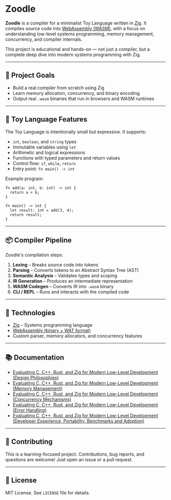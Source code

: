 # Zoodle

**Zoodle** is a compiler for a minimalist Toy Language written in [Zig](https://ziglang.org). It compiles source code into [WebAssembly (WASM)](https://webassembly.org/), with a focus on understanding low-level systems programming, memory management, concurrency, and compiler internals.

This project is educational and hands-on — not just a compiler, but a complete deep dive into modern systems programming with Zig.

---

## 🚀 Project Goals

- Build a real compiler from scratch using Zig
- Learn memory allocation, concurrency, and binary encoding
- Output real `.wasm` binaries that run in browsers and WASM runtimes

---

## 🧩 Toy Language Features

The Toy Language is intentionally small but expressive. It supports:

- `int`, `boolean`, and `string` types
- Immutable variables using `let`
- Arithmetic and logical expressions
- Functions with typed parameters and return values
- Control flow: `if`, `while`, `return`
- Entry point: `fn main() -> int`

Example program:

```tl
fn add(a: int, b: int) -> int {
  return a + b;
}

fn main() -> int {
  let result: int = add(3, 4);
  return result;
}
```

---

## 📦 Compiler Pipeline

Zoodle's compilation steps:

1. **Lexing** – Breaks source code into tokens
2. **Parsing** – Converts tokens to an Abstract Syntax Tree (AST)
3. **Semantic Analysis** – Validates types and scoping
4. **IR Generation** – Produces an intermediate representation
5. **WASM Codegen** – Converts IR into `.wasm` binary
6. **CLI / REPL** – Runs and interacts with the compiled code

---

## 🔧 Technologies

- [Zig](https://ziglang.org) – Systems programming language
- [WebAssembly (binary + WAT format)](https://webassembly.org/)
- Custom parser, memory allocators, and concurrency features

---

## 📚 Documentation

- [Evaluating C, C++, Rust, and Zig for Modern Low-Level Development (Design Philosophies)](https://helabenkhalfallah.com/2025/03/13/evaluating-c-cpp-rust-and-zig-for-modern-low-level-development/)
- [Evaluating C, C++, Rust, and Zig for Modern Low-Level Development (Memory Management)](https://helabenkhalfallah.com/2025/03/15/evaluating-c-c-rust-and-zig-for-modern-low-level-development-memory-management/)
- [Evaluating C, C++, Rust, and Zig for Modern Low-Level Development (Concurrency Mechanisms)](https://helabenkhalfallah.com/2025/03/15/evaluating-c-c-rust-and-zig-for-modern-low-level-development-concurrency-mechanisms/)
- [Evaluating C, C++, Rust, and Zig for Modern Low-Level Development (Error Handling)](https://helabenkhalfallah.com/2025/03/15/evaluating-c-c-rust-and-zig-for-modern-low-level-development-error-handling/)
- [Evaluating C, C++, Rust, and Zig for Modern Low-Level Development (Developer Experience, Portability, Benchmarks and Adoption)](https://helabenkhalfallah.com/2025/03/15/evaluating-c-c-rust-and-zig-for-modern-low-level-development-dx-portability-benchmarks-and-adoption/)

---

## 🤝 Contributing

This is a learning-focused project. Contributions, bug reports, and questions are welcome! Just open an issue or a pull request.

---

## 📄 License

MIT License. See `LICENSE` file for details.

